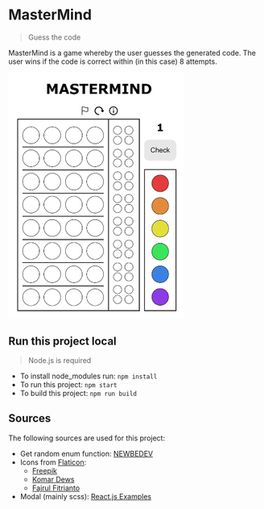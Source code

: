 # MasterMind

> Guess the code

MasterMind is a game whereby the user guesses the generated code. The user wins if the code is correct within (in this case) 8 attempts.

<img src="https://github.com/Cindy012/MasterMind/blob/main/Mastermind-board.png" width="350" />

## Run this project local

> Node.js is required

* To install node_modules run: `npm install`
* To run this project: `npm start`
* To build this project: `npm run build`

## Sources

The following sources are used for this project:

* Get random enum function: [NEWBEDEV](https://newbedev.com/how-to-get-a-random-enum-in-typescript)
* Icons from [Flaticon](https://flaticon.com): 
    * [Freepik](https://www.flaticon.com/free-icon/information_545674?term=information&page=1&position=2&page=1&position=2&related_id=545674)
    * [Komar Dews](https://www.flaticon.com/premium-icon/play-again_6046907?term=play%20again&page=1&position=4&page=1&position=4&related_id=6046907&origin=search)
    * [Fajrul Fitrianto](https://www.flaticon.com/premium-icon/flags_4129143?term=white%20flag&page=1&position=1&page=1&position=1&related_id=4129143&origin=search)
* Modal (mainly scss): [React.js Examples](https://reactjsexample.com/video-tutorial-make-a-modal-in-reactjs)